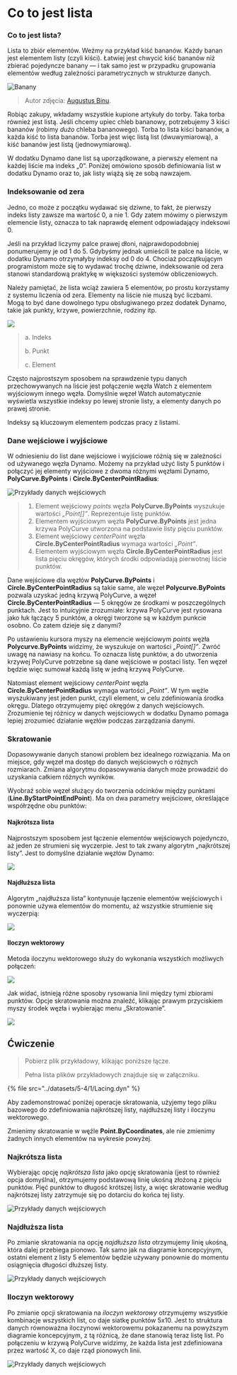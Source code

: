# Co to jest lista

### Co to jest lista?

Lista to zbiór elementów. Weźmy na przykład kiść bananów. Każdy banan jest elementem listy (czyli kiści). Łatwiej jest chwycić kiść bananów niż zbierać pojedyncze banany — i tak samo jest w przypadku grupowania elementów według zależności parametrycznych w strukturze danych.

![Banany](../images/5-4/1/Bananas\_white\_background\_DS.jpg)

> Autor zdjęcia: [Augustus Binu](https://commons.wikimedia.org/wiki/File:Bananas\_white\_background\_DS.jpg?fastcci\_from=11404890\&c1=11404890\&d1=15\&s=200\&a=list).

Robiąc zakupy, wkładamy wszystkie kupione artykuły do torby. Taka torba również jest listą. Jeśli chcemy upiec chleb bananowy, potrzebujemy 3 kiści bananów (robimy _dużo_ chleba bananowego). Torba to lista kiści bananów, a każda kiść to lista bananów. Torba jest więc listą list (dwuwymiarową), a kiść bananów jest listą (jednowymiarową).

W dodatku Dynamo dane list są uporządkowane, a pierwszy element na każdej liście ma indeks „0”. Poniżej omówiono sposób definiowania list w dodatku Dynamo oraz to, jak listy wiążą się ze sobą nawzajem.

### Indeksowanie od zera

Jedno, co może z początku wydawać się dziwne, to fakt, że pierwszy indeks listy zawsze ma wartość 0, a nie 1. Gdy zatem mówimy o pierwszym elemencie listy, oznacza to tak naprawdę element odpowiadający indeksowi 0.

Jeśli na przykład liczymy palce prawej dłoni, najprawdopodobniej ponumerujemy je od 1 do 5. Gdybyśmy jednak umieścili te palce na liście, w dodatku Dynamo otrzymałyby indeksy od 0 do 4. Chociaż początkującym programistom może się to wydawać trochę dziwne, indeksowanie od zera stanowi standardową praktykę w większości systemów obliczeniowych.

Należy pamiętać, że lista wciąż zawiera 5 elementów, po prostu korzystamy z systemu liczenia od zera. Elementy na liście nie muszą być liczbami. Mogą to być dane dowolnego typu obsługiwanego przez dodatek Dynamo, takie jak punkty, krzywe, powierzchnie, rodziny itp.

![](../images/5-4/1/what'salist-zerobasedindices.jpg)

> a. Indeks
>
> b. Punkt
>
> c. Element

Często najprostszym sposobem na sprawdzenie typu danych przechowywanych na liście jest połączenie węzła Watch z elementem wyjściowym innego węzła. Domyślnie węzeł Watch automatycznie wyświetla wszystkie indeksy po lewej stronie listy, a elementy danych po prawej stronie.

Indeksy są kluczowym elementem podczas pracy z listami.

### Dane wejściowe i wyjściowe

W odniesieniu do list dane wejściowe i wyjściowe różnią się w zależności od używanego węzła Dynamo. Możemy na przykład użyć listy 5 punktów i połączyć jej elementy wyjściowe z dwoma różnymi węzłami Dynamo, **PolyCurve.ByPoints** i **Circle.ByCenterPointRadius**:

![Przykłady danych wejściowych](../images/5-4/1/what'salist-inputsandoutputs.jpg)

> 1. Element wejściowy _points_ węzła **PolyCurve.ByPoints** wyszukuje wartości _„Point[]”_. Reprezentuje listę punktów.
> 2. Elementem wyjściowym węzła **PolyCurve.ByPoints** jest jedna krzywa PolyCurve utworzona na podstawie listy pięciu punktów.
> 3. Element wejściowy _centerPoint_ węzła **Circle.ByCenterPointRadius** wymaga wartości _„Point”_.
> 4. Elementem wyjściowym węzła **Circle.ByCenterPointRadius** jest lista pięciu okręgów, których środki odpowiadają pierwotnej liście punktów.

Dane wejściowe dla węzłów **PolyCurve.ByPoints** i **Circle.ByCenterPointRadius** są takie same, ale węzeł **Polycurve.ByPoints** pozwala uzyskać jedną krzywą PolyCurve, a węzeł **Circle.ByCenterPointRadius** — 5 okręgów ze środkami w poszczególnych punktach. Jest to intuicyjnie zrozumiałe: krzywa PolyCurve jest rysowana jako łuk łączący 5 punktów, a okręgi tworzone są w każdym punkcie osobno. Co zatem dzieje się z danymi?

Po ustawieniu kursora myszy na elemencie wejściowym _points_ węzła **Polycurve.ByPoints** widzimy, że wyszukuje on wartości _„Point[]”_. Zwróć uwagę na nawiasy na końcu. To oznacza listę punktów, a do utworzenia krzywej PolyCurve potrzebne są dane wejściowe w postaci listy. Ten węzeł będzie więc sumował każdą listę w jedną krzywą PolyCurve.

Natomiast element wejściowy _centerPoint_ węzła **Circle.ByCenterPointRadius** wymaga wartości _„Point”_. W tym węźle wyszukiwany jest jeden punkt, czyli element, w celu zdefiniowania środka okręgu. Dlatego otrzymujemy pięć okręgów z danych wejściowych. Zrozumienie tej różnicy w danych wejściowych w dodatku Dynamo pomaga lepiej zrozumieć działanie węzłów podczas zarządzania danymi.

### Skratowanie

Dopasowywanie danych stanowi problem bez idealnego rozwiązania. Ma on miejsce, gdy węzeł ma dostęp do danych wejściowych o różnych rozmiarach. Zmiana algorytmu dopasowywania danych może prowadzić do uzyskania całkiem różnych wyników.

Wyobraź sobie węzeł służący do tworzenia odcinków między punktami (**Line.ByStartPointEndPoint**). Ma on dwa parametry wejściowe, określające współrzędne obu punktów:

#### Najkrótsza lista

Najprostszym sposobem jest łączenie elementów wejściowych pojedynczo, aż jeden ze strumieni się wyczerpie. Jest to tak zwany algorytm „najkrótszej listy”. Jest to domyślne działanie węzłów Dynamo:

![](../images/5-4/1/what'salist-lacing-shortest.jpg)

#### Najdłuższa lista

Algorytm „najdłuższa lista” kontynuuje łączenie elementów wejściowych i ponownie używa elementów do momentu, aż wszystkie strumienie się wyczerpią:

![](../images/5-4/1/what'salist-lacing-longest.jpg)

#### Iloczyn wektorowy

Metoda iloczynu wektorowego służy do wykonania wszystkich możliwych połączeń:

![](../images/5-4/1/what'salist-lacing-cross.jpg)

Jak widać, istnieją różne sposoby rysowania linii między tymi zbiorami punktów. Opcje skratowania można znaleźć, klikając prawym przyciskiem myszy środek węzła i wybierając menu „Skratowanie”.

![](../images/5-4/1/what'salist-rightclicklacingopt.jpg)

## Ćwiczenie

> Pobierz plik przykładowy, klikając poniższe łącze.
>
> Pełna lista plików przykładowych znajduje się w załączniku.

{% file src="../datasets/5-4/1/Lacing.dyn" %}

Aby zademonstrować poniżej operacje skratowania, użyjemy tego pliku bazowego do zdefiniowania najkrótszej listy, najdłuższej listy i iloczynu wektorowego.

Zmienimy skratowanie w węźle **Point.ByCoordinates**, ale nie zmienimy żadnych innych elementów na wykresie powyżej.

### Najkrótsza lista

Wybierając opcję _najkrótsza lista_ jako opcję skratowania (jest to również opcja domyślna), otrzymujemy podstawową linię ukośną złożoną z pięciu punktów. Pięć punktów to długość krótszej listy, a więc skratowanie według najkrótszej listy zatrzymuje się po dotarciu do końca tej listy.

![Przykłady danych wejściowych](../images/5-4/1/what'salist-lacingexercise01.jpg)

### **Najdłuższa lista**

Po zmianie skratowania na opcję _najdłuższa lista_ otrzymujemy linię ukośną, która dalej przebiega pionowo. Tak samo jak na diagramie koncepcyjnym, ostatni element z listy 5 elementów będzie używany ponownie do momentu osiągnięcia długości dłuższej listy.

![Przykłady danych wejściowych](../images/5-4/1/what'salist-lacingexercise02.jpg)

### **Iloczyn wektorowy**

Po zmianie opcji skratowania na _iloczyn wektorowy_ otrzymujemy wszystkie kombinacje wszystkich list, co daje siatkę punktów 5x10. Jest to struktura danych równoważna iloczynowi wektorowemu pokazanemu na powyższym diagramie koncepcyjnym, z tą różnicą, że dane stanowią teraz listę list. Po połączeniu w krzywą PolyCurve widzimy, że każda lista jest zdefiniowana przez wartość X, co daje rząd pionowych linii.

![Przykłady danych wejściowych](../images/5-4/1/what'salist-lacingexercise03.jpg)
